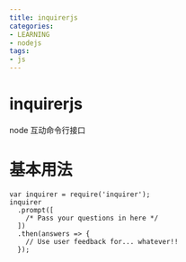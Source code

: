 ```yaml
---
title: inquirerjs
categories: 
- LEARNING
- nodejs
tags:
- js
---
```


# inquirerjs
node 互动命令行接口

# 基本用法
```
var inquirer = require('inquirer');
inquirer
  .prompt([
    /* Pass your questions in here */
  ])
  .then(answers => {
    // Use user feedback for... whatever!!
  });

```